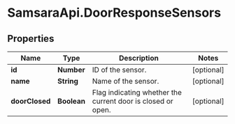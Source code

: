 # SamsaraApi.DoorResponseSensors

## Properties
Name | Type | Description | Notes
------------ | ------------- | ------------- | -------------
**id** | **Number** | ID of the sensor. | [optional] 
**name** | **String** | Name of the sensor. | [optional] 
**doorClosed** | **Boolean** | Flag indicating whether the current door is closed or open. | [optional] 


